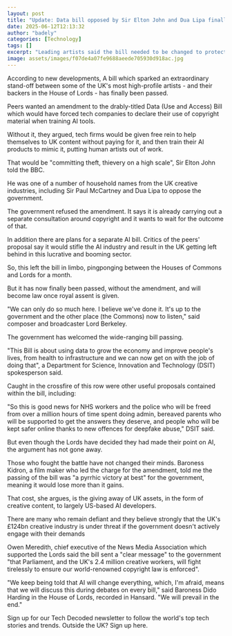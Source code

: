 ```yaml
---
layout: post
title: "Update: Data bill opposed by Sir Elton John and Dua Lipa finally passes"
date: 2025-06-12T12:13:32
author: "badely"
categories: [Technology]
tags: []
excerpt: "Leading artists said the bill needed to be changed to protect them from having their work copied by AI."
image: assets/images/f07de4a07fe9688aeede705930d918ac.jpg
---
```


According to new developments, A bill which sparked an extraordinary stand-off between some of the UK's most high-profile artists - and their backers in the House of Lords - has finally been passed.

Peers wanted an amendment to the drably-titled Data (Use and Access) Bill which would have forced tech companies to declare their use of copyright material when training AI tools.

Without it, they argued, tech firms would be given free rein to help themselves to UK content without paying for it, and then train their AI products to mimic it, putting human artists out of work.

That would be "committing theft, thievery on a high scale", Sir Elton John told the BBC.

He was one of a number of household names from the UK creative industries, including Sir Paul McCartney and Dua Lipa to oppose the government.

The government refused the amendment. It says it is already carrying out a separate consultation around copyright and it wants to wait for the outcome of that. 

In addition there are plans for a separate AI bill. Critics of the peers' proposal say it would stifle the AI industry and result in the UK getting left behind in this lucrative and booming sector.

So, this left the bill in limbo, pingponging between the Houses of Commons and Lords for a month. 

But it has now finally been passed, without the amendment, and will become law once royal assent is given.

"We can only do so much here. I believe we've done it. It's up to the government and the other place (the Commons) now to listen," said composer and broadcaster Lord Berkeley.

The government has welcomed the wide-ranging bill passing.

"This Bill is about using data to grow the economy and improve people's lives, from health to infrastructure and we can now get on with the job of doing that", a Department for Science, Innovation and Technology (DSIT) spokesperson said.

Caught in the crossfire of this row were other useful proposals contained within the bill, including:

"So this is good news for NHS workers and the police who will be freed from over a million hours of time spent doing admin, bereaved parents who will be supported to get the answers they deserve, and people who will be kept safer online thanks to new offences for deepfake abuse," DSIT said.

But even though the Lords have decided they had made their point on AI, the argument has not gone away.

Those who fought the battle have not changed their minds. Baroness Kidron, a film maker who led the charge for the amendment, told me the passing of the bill  was "a pyrrhic victory at best" for the government, meaning it would lose more than it gains.

That cost, she argues, is the giving away of UK assets, in the form of creative content, to largely US-based AI developers.

There are many who remain defiant and they believe strongly that the UK's £124bn creative industry is under threat if the government doesn't actively engage with their demands

Owen Meredith, chief executive of the News Media Association which supported the Lords said the bill sent a "clear message" to the government "that Parliament, and the UK's 2.4 million creative workers, will fight tirelessly to ensure our world-renowned copyright law is enforced".

"We keep being told that AI will change everything, which, I'm afraid, means that we will discuss this during debates on every bill," said Baroness Dido Harding in the House of Lords, recorded in Hansard. "We will prevail in the end."

Sign up for our Tech Decoded newsletter to follow the world's top tech stories and trends. Outside the UK? Sign up here.

